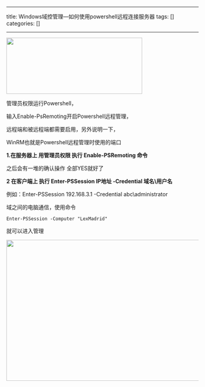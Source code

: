 
--- 
title:  Windows域控管理—如何使用powershell远程连接服务器 
tags: []
categories: [] 

---
<img alt="" height="147" src="https://img-blog.csdnimg.cn/b10caa4a02714d5cbc55bebf3352d593.png" width="356">



管理员权限运行Powershell，

输入Enable-PsRemoting开启Powershell远程管理，

远程端和被远程端都需要启用，另外说明一下，

WinRM也就是Powershell远程管理时使用的端口



**1.在服务器上 用管理员权限 执行 Enable-PSRemoting 命令**

之后会有一堆的确认操作 全部YES就好了



**2 在客户端上 执行 Enter-PSSession IP地址 -Credential 域名\用户名**

例如：Enter-PSSession 192.168.3.1 -Credential abc\administrator



域之间的电脑通信，使用命令

```
Enter-PSSession -Computer "LexMadrid"
```

就可以进入管理

<img alt="" height="369" src="https://img-blog.csdnimg.cn/9d9a559701f340da8218df3531178471.png" width="587">


